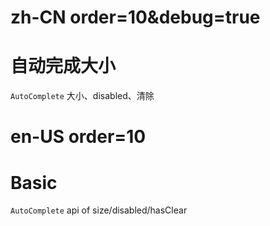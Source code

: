 # zh-CN order=10&debug=true

# 自动完成大小

`AutoComplete` 大小、disabled、清除

# en-US order=10

# Basic

`AutoComplete` api of size/disabled/hasClear
